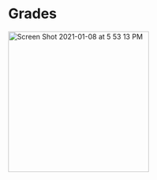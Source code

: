 # Grades

<img width="285" alt="Screen Shot 2021-01-08 at 5 53 13 PM" src="https://user-images.githubusercontent.com/76453820/104079996-80c44980-51da-11eb-90c2-d32b5bb817b8.png">
